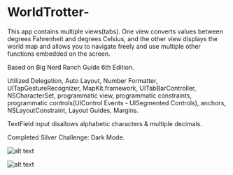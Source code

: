 # WorldTrotter-
This app contains multiple views(tabs). One view converts values between degrees Fahrenheit and degrees Celsius, and the other view displays the world map and allows you to navigate freely and use multiple other functions embedded on the screen.

Based on Big Nerd Ranch Guide 6th Edition. 

Utilized Delegation, Auto Layout, Number Formatter, UITapGestureRecognizer, MapKit.framework, UITabBarController, NSCharacterSet, programmatic view, programmatic constraints, programmatic controls(UIControl Events - UISegmented Controls), anchors, NSLayoutConstraint, Layout Guides, Margins.

TextField input disallows alphabetic characters & multiple decimals.

Completed Silver Challenge: Dark Mode.


![alt text](https://cloud.githubusercontent.com/assets/26378494/26763357/4d8321ac-4984-11e7-98a4-05adf3d13a43.png) 

![alt text](https://cloud.githubusercontent.com/assets/26378494/26585614/36d60cac-457f-11e7-8962-0804d1b6e53a.png) 
